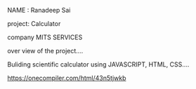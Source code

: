 NAME : Ranadeep Sai


project: Calculator 


company MITS SERVICES 


over view of the project....


Buliding scientific calculator using JAVASCRIPT, HTML, CSS....


https://onecompiler.com/html/43n5tjwkb
